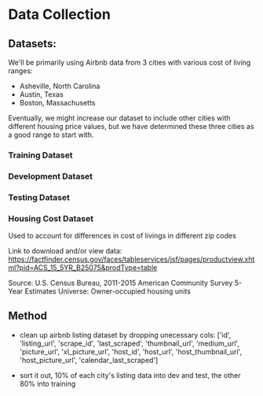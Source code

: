 # Data Collection

## Datasets:

We'll be primarily using Airbnb data from 3 cities with various cost of living ranges: 
  - Asheville, North Carolina
  - Austin, Texas
  - Boston, Massachusetts
  
Eventually, we might increase our dataset to include other cities with different housing price values, but we have determined these three cities as a good range to start with.

### Training Dataset


### Development Dataset


### Testing Dataset


### Housing Cost Dataset
Used to account for differences in cost of livings in different zip codes

Link to download and/or view data: https://factfinder.census.gov/faces/tableservices/jsf/pages/productview.xhtml?pid=ACS_15_5YR_B25075&prodType=table

Source: U.S. Census Bureau, 2011-2015 American Community Survey 5-Year Estimates
Universe: Owner-occupied housing units

## Method

- clean up airbnb listing dataset by dropping unecessary cols:
  ['id', 'listing_url', 'scrape_id', 'last_scraped', 'thumbnail_url', 'medium_url', 'picture_url', 'xl_picture_url', 'host_id', 'host_url', 'host_thumbnail_url', 'host_picture_url', 'calendar_last_scraped']
  
 - sort it out, 10% of each city's listing data into dev and test, the other 80% into training
 
 
